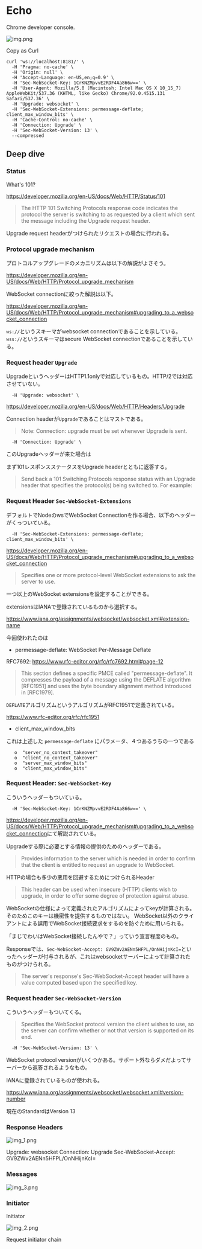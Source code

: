 # Echo

Chrome developer console.

![img.png](img.png)

Copy as Curl

```
curl 'ws://localhost:8181/' \
  -H 'Pragma: no-cache' \
  -H 'Origin: null' \
  -H 'Accept-Language: en-US,en;q=0.9' \
  -H 'Sec-WebSocket-Key: 1CrKNZMpvvE2RDF4Aa866w==' \
  -H 'User-Agent: Mozilla/5.0 (Macintosh; Intel Mac OS X 10_15_7) AppleWebKit/537.36 (KHTML, like Gecko) Chrome/92.0.4515.131 Safari/537.36' \
  -H 'Upgrade: websocket' \
  -H 'Sec-WebSocket-Extensions: permessage-deflate; client_max_window_bits' \
  -H 'Cache-Control: no-cache' \
  -H 'Connection: Upgrade' \
  -H 'Sec-WebSocket-Version: 13' \
  --compressed
```

## Deep dive

### Status

What's 101?

https://developer.mozilla.org/en-US/docs/Web/HTTP/Status/101

> The HTTP 101 Switching Protocols response code indicates the protocol the server is switching to as requested by a client which sent the message including the Upgrade request header.

Upgrade request headerがつけられたリクエストの場合に行われる。

### Protocol upgrade mechanism

プロトコルアップグレードのメカニリズムは以下の解説がよさそう。

https://developer.mozilla.org/en-US/docs/Web/HTTP/Protocol_upgrade_mechanism

WebSocket connectionに絞った解説は以下。

https://developer.mozilla.org/en-US/docs/Web/HTTP/Protocol_upgrade_mechanism#upgrading_to_a_websocket_connection

`ws://`というスキーマがwebsocket connectionであることを示している。
`wss://`というスキーマはsecure WebSocket connectionであることを示している。

### Request header `Upgrade`

UpgradeというヘッダーはHTTP1.1onlyで対応しているもの。HTTP/2では対応させていない。

```
  -H 'Upgrade: websocket' \
```

https://developer.mozilla.org/en-US/docs/Web/HTTP/Headers/Upgrade

Connection headerが`Upgrade`であることはマストである。

> Note: Connection: upgrade must be set whenever Upgrade is sent.

```
  -H 'Connection: Upgrade' \
```

このUpgradeヘッダーが来た場合は

まず101レスポンスステータスをUpgrade headerとともに返答する。

> Send back a 101 Switching Protocols response status with an Upgrade header that specifies the protocol(s) being switched to. For example:

### Request Header `Sec-WebSocket-Extensions`

デフォルトでNodeのwsでWebSocket Connectionを作る場合、以下のヘッダーがくっついている。

```
  -H 'Sec-WebSocket-Extensions: permessage-deflate; client_max_window_bits' \
```

https://developer.mozilla.org/en-US/docs/Web/HTTP/Protocol_upgrade_mechanism#upgrading_to_a_websocket_connection

> Specifies one or more protocol-level WebSocket extensions to ask the server to use.

一つ以上のWebSocket extensionsを設定することができる。

extensionsはIANAで登録されているものから選択する。

https://www.iana.org/assignments/websocket/websocket.xml#extension-name

今回使われたのは

- permessage-deflate: WebSocket Per-Message Deflate

RFC7692: https://www.rfc-editor.org/rfc/rfc7692.html#page-12

>  This section defines a specific PMCE called "permessage-deflate".  It
compresses the payload of a message using the DEFLATE algorithm
[RFC1951] and uses the byte boundary alignment method introduced in
[RFC1979].

`DEFLATE`アルゴリズムというアルゴリズムがRFC1951で定義されている。

https://www.rfc-editor.org/rfc/rfc1951

- client_max_window_bits

これは上述した `permessage-deflate` にパラメータ、４つあるうちの一つである

```
   o  "server_no_context_takeover"
   o  "client_no_context_takeover"
   o  "server_max_window_bits"
   o  "client_max_window_bits"
```

### Request Header: `Sec-WebSocket-Key`

こういうヘッダーもついている。

```
  -H 'Sec-WebSocket-Key: 1CrKNZMpvvE2RDF4Aa866w==' \
```

<https://developer.mozilla.org/en-US/docs/Web/HTTP/Protocol_upgrade_mechanism#upgrading_to_a_websocket_connection>にて解説されている。

Upgradeする際に必要とする情報の提供のためのヘッダーである。

> Provides information to the server which is needed in order to confirm that the client is entitled to request an upgrade to WebSocket.

HTTPの場合も多少の悪用を回避するためにつけられるHeader

> This header can be used when insecure (HTTP) clients wish to upgrade, in order to offer some degree of protection against abuse.

WebSocketの仕様によって定義されたアルゴリズムによってkeyが計算される。そのためこのキーは機密性を提供するものではない。
WebSocket以外のクライアントによる誤用でWebSocket接続要求をするのを防ぐために用いられる。

「まじでわいはWebSocket接続したんやで？」っていう宣言程度のもの。

Responseでは、`Sec-WebSocket-Accept: GV9ZWv2AENn5HFPL/OnNHijnKcI=`といったヘッダーが付与されるが、これはwebsocketサーバーによって計算されたものがつけられる。

> The server's response's Sec-WebSocket-Accept header will have a value computed based upon the specified key.

### Request header `Sec-WebSocket-Version`

こういうヘッダーもついてくる。

> Specifies the WebSocket protocol version the client wishes to use, so the server can confirm whether or not that version is supported on its end.

```
  -H 'Sec-WebSocket-Version: 13' \
```

WebSocket protocol versionがいくつかある。サポート外ならダメだよってサーバーから返答されるようなもの。

IANAに登録されているものが使われる。

https://www.iana.org/assignments/websocket/websocket.xml#version-number

現在のStandardはVersion 13


### Response Headers

![img_1.png](img_1.png)

Upgrade: websocket
Connection: Upgrade
Sec-WebSocket-Accept: GV9ZWv2AENn5HFPL/OnNHijnKcI=

### Messages

![img_3.png](img_3.png)

### Initiator

Initiator

![img_2.png](img_2.png)

Request initiator chain